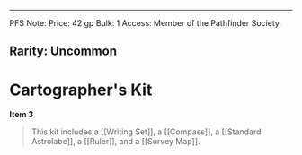 
---
PFS Note: 
Price: 42 gp
Bulk: 1
Access: Member of the Pathfinder Society.

Rarity: Uncommon
---

# Cartographer's Kit

**Item 3**

> This kit includes a [[Writing Set]], a [[Compass]], a [[Standard Astrolabe]], a [[Ruler]], and a [[Survey Map]].
